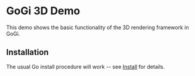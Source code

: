 # GoGi 3D Demo

This demo shows the basic functionality of the 3D rendering framework in GoGi.  

## Installation

The usual Go install procedure will work -- see [Install](https://github.com/goki/gi/wiki/Install) for details.


